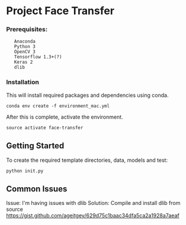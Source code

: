 # Project Face Transfer

### Prerequisites:
 
 ```
    Anaconda
    Python 3
    OpenCV 3
    Tensorflow 1.3+(?)
    Keras 2
    dlib    
```
 
### Installation

This will install required packages and dependencies using conda.
```
conda env create -f environment_mac.yml
```
After this is complete, activate the environment.
```
source activate face-transfer
```
## Getting Started

To create the required template directories, data, models and test:
```
python init.py
```

## Common Issues

Issue: I'm having issues with dlib
Solution: Compile and install dlib from source
https://gist.github.com/ageitgey/629d75c1baac34dfa5ca2a1928a7aeaf

